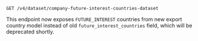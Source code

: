 `GET /v4/dataset/company-future-interest-countries-dataset`

This endpoint now exposes `FUTURE_INTEREST` countries from new export country model instead of old `future_interest_countries` field, which will be deprecated shortly.